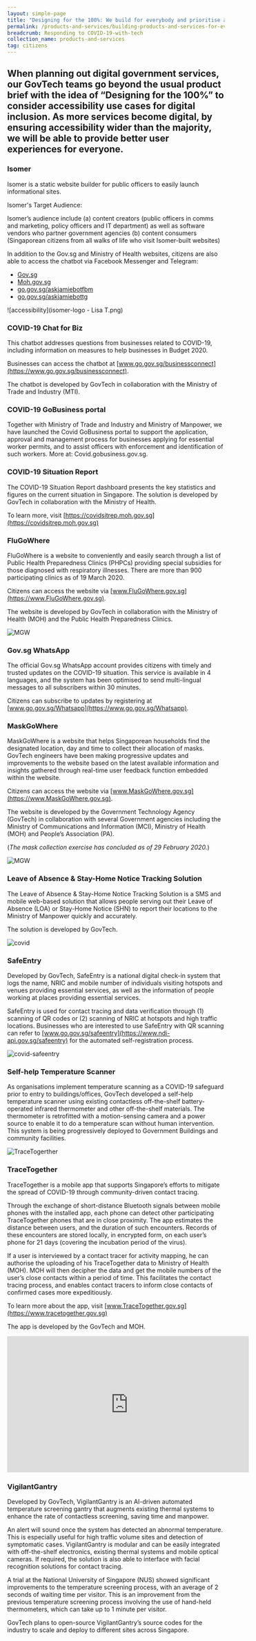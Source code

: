 ```yaml
---
layout: simple-page
title: "Designing for the 100%: We build for everybody and prioritise accessibility"
permalink: /products-and-services/building-products-and-services-for-everyone/
breadcrumb: Responding to COVID-19-with-tech
collection_name: products-and-services
tag: citizens
---
```


When planning out digital government services, our GovTech teams go beyond the usual product brief with the idea of “Designing for the 100%” to consider accessibility use cases for digital inclusion. As more services become digital, by ensuring accessibility wider than the majority, we will be able to provide better user experiences for everyone.
---

### **Isomer**

Isomer is a static website builder for public officers to easily launch informational sites.

Isomer's Target Audience:

Isomer’s audience include (a) content creators (public officers in comms and marketing, policy officers and IT department) as well as software vendors who partner government agencies (b) content consumers  (Singaporean citizens from all walks of life who visit Isomer-built websites)

 
In addition to the Gov.sg and Ministry of Health websites, citizens are also able to access the chatbot via Facebook Messenger and Telegram:

 - [Gov.sg](https://www.gov.sg)
 - [Moh.gov.sg](https://www.moh.gov.sg)
 - [go.gov.sg/askjamiebotfbm](https://www.go.gov.sg/askjamiebotfbm)
 - [go.gov.sg/askjamiebottg](https://www.go.gov.sg/askjamiebottg)
 
 ![accessibility](isomer-logo - Lisa T.png)
 
### **COVID-19 Chat for Biz**

This chatbot addresses questions from businesses related to COVID-19, including information on measures to help businesses in Budget 2020.
 
Businesses can access the chatbot at [www.go.gov.sg/businessconnect](https://www.go.gov.sg/businessconnect).

The chatbot is developed by GovTech in collaboration with the Ministry of Trade and Industry (MTI).

### **COVID-19 GoBusiness portal**

Together with Ministry of Trade and Industry and Ministry of Manpower, we have launched the Covid GoBusiness portal to support the application, approval and management process for businesses applying for essential worker permits, and to assist officers with enforcement and identification of such workers. More at: Covid.gobusiness.gov.sg.

### **COVID-19 Situation Report**

The COVID-19 Situation Report dashboard presents the key statistics and figures on the current situation in Singapore. The solution is developed by GovTech in collaboration with the Ministry of Health.

To learn more, visit [https://covidsitrep.moh.gov.sg](https://covidsitrep.moh.gov.sg)

### **FluGoWhere**

FluGoWhere is a website to conveniently and easily search through a list of Public Health Preparedness Clinics (PHPCs) providing special subsidies for those diagnosed with respiratory illnesses. There are more than 900 participating clinics as of 19 March 2020.

Citizens can access the website via [www.FluGoWhere.gov.sg](https://www.FluGoWhere.gov.sg).

The website is developed by GovTech in collaboration with the Ministry of Health (MOH) and the Public Health Preparedness Clinics.

![MGW](/images/programmes/products-and-services/fgw.png)

### **Gov.sg WhatsApp**

The official Gov.sg WhatsApp account provides citizens with timely and trusted updates on the COVID-19 situation. This service is available in 4 languages, and the system has been optimised to send multi-lingual messages to all subscribers within 30 minutes.

Citizens can subscribe to updates by registering at [www.go.gov.sg/Whatsapp](https://www.go.gov.sg/Whatsapp).

### **MaskGoWhere**

MaskGoWhere is a website that helps Singaporean households find the designated location, day and time to collect their allocation of masks. GovTech engineers have been making progressive updates and improvements to the website based on the latest available information and insights gathered through real-time user feedback function embedded within the website.

Citizens can access the website via [www.MaskGoWhere.gov.sg](https://www.MaskGoWhere.gov.sg).

The website is developed by the Government Technology Agency (GovTech) in collaboration with several Government agencies including the Ministry of Communications and Information (MCI), Ministry of Health (MOH) and People’s Association (PA).

(*The mask collection exercise has concluded as of 29 February 2020.*)

![MGW](/images/programmes/products-and-services/mgw.png)
 
### **Leave of Absence & Stay-Home Notice Tracking Solution**

The Leave of Absence & Stay-Home Notice Tracking Solution is a SMS and mobile web-based solution that allows people serving out their Leave of Absence (LOA) or Stay-Home Notice (SHN) to report their locations to the Ministry of Manpower quickly and accurately.
 
The solution is developed by GovTech.

![covid](/images/shn-covid.jpg)

### **SafeEntry**

Developed by GovTech, SafeEntry is a national digital check-in system that logs the name, NRIC and mobile number of individuals visiting hotspots and venues providing essential services, as well as the information of people working at places providing essential services.

SafeEntry is used for contact tracing and data verification through (1) scanning of QR codes or (2) scanning of NRIC at hotspots and high traffic locations. Businesses who are interested to use SafeEntry with QR scanning can refer to [www.go.gov.sg/safeentry](https://www.ndi-api.gov.sg/safeentry) for the automated self-registration process.

![covid-safeentry](/images/programmes/products-and-services/safeentry.png)

### **Self-help Temperature Scanner**

As organisations implement temperature scanning as a COVID-19 safeguard prior to entry to buildings/offices, GovTech developed a self-help temperature scanner using existing contactless off-the-shelf battery-operated infrared thermometer and other off-the-shelf materials. The thermometer is retrofitted with a motion-sensing camera and a power source to enable it to do a temperature scan without human intervention. This system is being progressively deployed to Government Buildings and community facilities.

![TraceTogerther](/images/Volunteers.jpg)

### **TraceTogether**
 
TraceTogether is a mobile app that supports Singapore’s efforts to mitigate the spread of COVID-19 through community-driven contact tracing.
 
Through the exchange of short-distance Bluetooth signals between mobile phones with the installed app, each phone can detect other participating TraceTogether phones that are in close proximity. The app estimates the distance between users, and the duration of such encounters. Records of these encounters are stored locally, in encrypted form, on each user’s phone for 21 days (covering the incubation period of the virus).
 
If a user is interviewed by a contact tracer for activity mapping, he can authorise the uploading of his TraceTogether data to Ministry of Health (MOH). MOH will then decipher the data and get the mobile numbers of the user’s close contacts within a period of time. This facilitates the contact tracing process, and enables contact tracers to inform close contacts of confirmed cases more expeditiously.
 
To learn more about the app, visit [www.TraceTogether.gov.sg](https://www.tracetogether.gov.sg)

The app is developed by the GovTech and MOH.

<div class="bp-youtube">
  <iframe width="560" height="315" src="https://www.youtube.com/embed/buj8ZTRtJes" frameborder="0" allow="accelerometer; autoplay; encrypted-media; gyroscope; picture-in-picture" allowfullscreen></iframe>
</div>


### **VigilantGantry**

Developed by GovTech, VigilantGantry is an AI-driven automated temperature screening gantry that augments existing thermal systems to enhance the rate of contactless screening, saving time and manpower.

An alert will sound once the system has detected an abnormal temperature. This is especially useful for high traffic volume sites and detection of symptomatic cases. VigilantGantry is modular and can be easily integrated with off-the-shelf electronics, existing thermal systems and mobile optical cameras. If required, the solution is also able to interface with facial recognition solutions for contact tracing.

A trial at the National University of Singapore (NUS) showed significant improvements to the temperature screening process, with an average of 2 seconds of waiting time per visitor. This is an improvement from the previous temperature screening process involving the use of hand-held thermometers, which can take up to 1 minute per visitor. 

GovTech plans to open-source VigilantGantry’s source codes for the industry to scale and deploy to different sites across Singapore.
